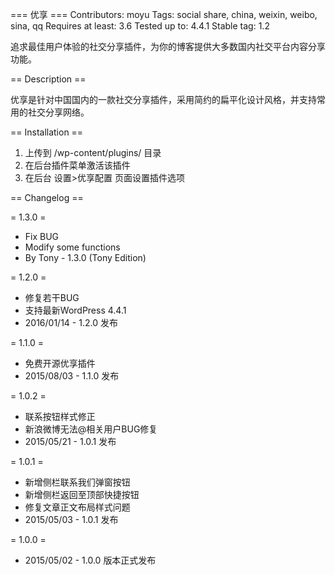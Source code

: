 === 优享 ===
Contributors: moyu
Tags: social share, china, weixin, weibo, sina, qq
Requires at least: 3.6
Tested up to: 4.4.1
Stable tag: 1.2

追求最佳用户体验的社交分享插件，为你的博客提供大多数国内社交平台内容分享功能。

== Description ==

优享是针对中国国内的一款社交分享插件，采用简约的扁平化设计风格，并支持常用的社交分享网络。

== Installation ==

1. 上传到 /wp-content/plugins/ 目录
2. 在后台插件菜单激活该插件
3. 在后台 设置>优享配置 页面设置插件选项

== Changelog ==

= 1.3.0 =
* Fix BUG
* Modify some functions
* By Tony - 1.3.0 (Tony Edition)

= 1.2.0 =
* 修复若干BUG
* 支持最新WordPress 4.4.1
* 2016/01/14 - 1.2.0 发布

= 1.1.0 =
* 免费开源优享插件
* 2015/08/03 - 1.1.0 发布

= 1.0.2 =
* 联系按钮样式修正
* 新浪微博无法@相关用户BUG修复
* 2015/05/21 - 1.0.1 发布

= 1.0.1 =
* 新增侧栏联系我们弹窗按钮
* 新增侧栏返回至顶部快捷按钮
* 修复文章正文布局样式问题
* 2015/05/03 - 1.0.1 发布

= 1.0.0 =
* 2015/05/02 - 1.0.0 版本正式发布
